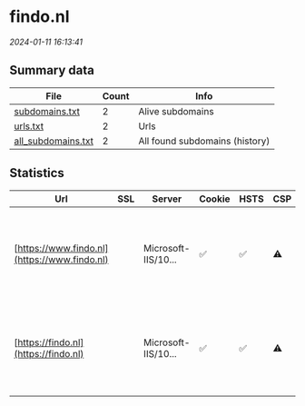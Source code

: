 # findo.nl
*2024-01-11 16:13:41*
## Summary data
| File       | Count | Info |
|------------|-------|------|
|[subdomains.txt](/data/findo.nl/subdomains.txt)|2|Alive subdomains|
|[urls.txt](/data/findo.nl/urls.txt)|2|Urls|
|[all_subdomains.txt](/data/findo.nl/all_subdomains.txt)|2|All found subdomains (history)|
## Statistics
| Url | SSL | Server | Cookie | HSTS | CSP | XFO | XXP | RP | Tech |Title |
|------------|-------|------|------|------|------|------|------|------|------|------|
|[https://www.findo.nl](https://www.findo.nl)| |Microsoft-IIS/10...|:white_check_mark: |:white_check_mark: |:warning: | 1:white_check_mark: | 2:white_check_mark: | 3:white_check_mark: |Amazon S3 Amazon Web Services Azure Edge Network HSTS IIS:10.0 Microsoft ASP.NET:4.0.30319 MyFonts Windows Server|Findo - Data Fin...|
|[https://findo.nl](https://findo.nl)| |Microsoft-IIS/10...|:white_check_mark: |:white_check_mark: |:warning: | 1:white_check_mark: | 2:white_check_mark: | 3:white_check_mark: |Amazon S3 Amazon Web Services Azure Edge Network HSTS IIS:10.0 Microsoft ASP.NET:4.0.30319 MyFonts Windows Server|Findo - Data Fin...|